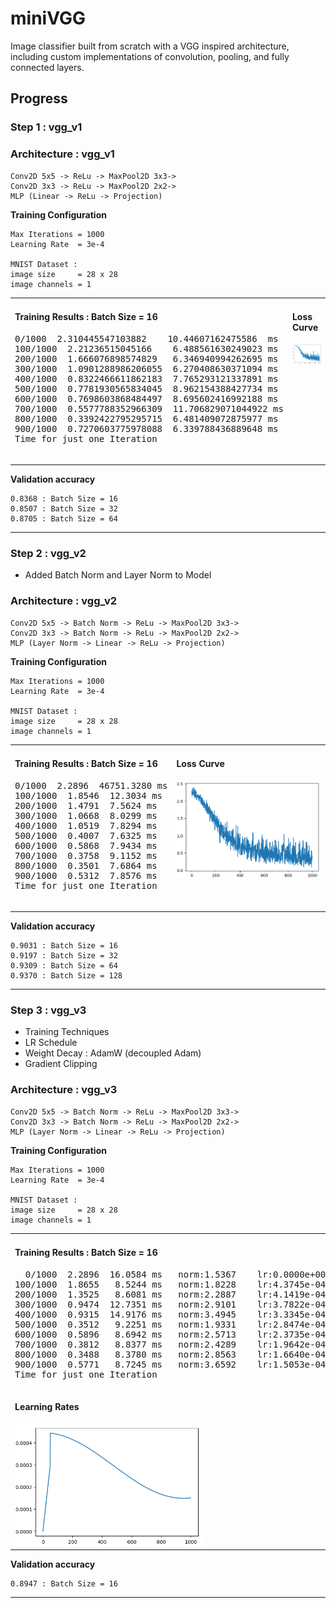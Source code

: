 # miniVGG
Image classifier built from scratch with a VGG inspired architecture, including custom implementations of convolution, pooling, and fully connected layers.



## Progress


### Step 1 : vgg_v1

### Architecture : vgg_v1

```
Conv2D 5x5 -> ReLu -> MaxPool2D 3x3->
Conv2D 3x3 -> ReLu -> MaxPool2D 2x2->
MLP (Linear -> ReLu -> Projection)
```


**Training Configuration**
```
Max Iterations = 1000
Learning Rate  = 3e-4  

MNIST Dataset :
image size     = 28 x 28 
image channels = 1
```


<table>
  <tr>
    <td valign="top" width="50%">
      <h4>Training Results : Batch Size = 16</h4>
      <pre>
0/1000  2.310445547103882    10.44607162475586  ms
100/1000  2.21236515045166    6.488561630249023 ms
200/1000  1.666076898574829   6.346940994262695 ms
300/1000  1.0901288986206055  6.270408630371094 ms
400/1000  0.8322466611862183  7.765293121337891 ms
500/1000  0.7781930565834045  8.962154388427734 ms
600/1000  0.7698603868484497  8.695602416992188 ms
700/1000  0.5577788352966309  11.706829071044922 ms
800/1000  0.3392422795295715  6.481409072875977 ms
900/1000  0.7270603775978088  6.339788436889648 ms
Time for just one Iteration
      </pre>
    </td>
    <td valign="top" width="50%">
      <h4>Loss Curve</h4>
      <img src="images/s1.png" alt="Loss curve - Step 1" width="420"/>
    </td>
  </tr>
</table>

**Validation accuracy**
```
0.8368 : Batch Size = 16
0.8507 : Batch Size = 32
0.8705 : Batch Size = 64 
```

---


### Step 2 : vgg_v2
- Added Batch Norm and Layer Norm to Model

### Architecture : vgg_v2

```
Conv2D 5x5 -> Batch Norm -> ReLu -> MaxPool2D 3x3->
Conv2D 3x3 -> Batch Norm -> ReLu -> MaxPool2D 2x2->
MLP (Layer Norm -> Linear -> ReLu -> Projection)
```


**Training Configuration**
```
Max Iterations = 1000
Learning Rate  = 3e-4  

MNIST Dataset :
image size     = 28 x 28 
image channels = 1
```


<table>
  <tr>
    <td valign="top" width="50%">
      <h4>Training Results : Batch Size = 16</h4>
      <pre>
0/1000  2.2896  46751.3280 ms
100/1000  1.8546  12.3034 ms
200/1000  1.4791  7.5624 ms
300/1000  1.0668  8.0299 ms
400/1000  1.0519  7.8294 ms
500/1000  0.4007  7.6325 ms
600/1000  0.5868  7.9434 ms
700/1000  0.3758  9.1152 ms
800/1000  0.3501  7.6864 ms
900/1000  0.5312  7.8576 ms
Time for just one Iteration
      </pre>
    </td>
    <td valign="top" width="50%">
      <h4>Loss Curve</h4>
      <img src="images/s2.png" alt="Loss curve - Step 2" width="420"/>
    </td>
  </tr>
</table>

**Validation accuracy**
```
0.9031 : Batch Size = 16
0.9197 : Batch Size = 32
0.9309 : Batch Size = 64 
0.9370 : Batch Size = 128
```

---




### Step 3 : vgg_v3
- Training Techniques
- LR Schedule 
- Weight Decay : AdamW (decoupled Adam)
- Gradient Clipping

### Architecture : vgg_v3

```
Conv2D 5x5 -> Batch Norm -> ReLu -> MaxPool2D 3x3->
Conv2D 3x3 -> Batch Norm -> ReLu -> MaxPool2D 2x2->
MLP (Layer Norm -> Linear -> ReLu -> Projection)
```


**Training Configuration**
```
Max Iterations = 1000
Learning Rate  = 3e-4  

MNIST Dataset :
image size     = 28 x 28 
image channels = 1
```


<table>
  <tr>
    <td valign="top" width="50%">
      <h4>Training Results : Batch Size = 16</h4>
      <pre>
  0/1000  2.2896  16.0584 ms   norm:1.5367    lr:0.0000e+00
100/1000  1.8655   8.5244 ms   norm:1.8228    lr:4.3745e-04
200/1000  1.3525   8.6081 ms   norm:2.2887    lr:4.1419e-04
300/1000  0.9474  12.7351 ms   norm:2.9101    lr:3.7822e-04
400/1000  0.9315  14.9176 ms   norm:3.4945    lr:3.3345e-04
500/1000  0.3512   9.2251 ms   norm:1.9331    lr:2.8474e-04
600/1000  0.5896   8.6942 ms   norm:2.5713    lr:2.3735e-04
700/1000  0.3812   8.8377 ms   norm:2.4289    lr:1.9642e-04
800/1000  0.3488   8.3780 ms   norm:2.8563    lr:1.6640e-04
900/1000  0.5771   8.7245 ms   norm:3.6592    lr:1.5053e-04
Time for just one Iteration
      </pre>
      <h4>Learning Rates</h4>
      <img src="images/s3__.png" alt="Lrs - Step 3" width="300"/>
    </td>
    <td valign="top" width="50%">
      <h4>Loss Curve</h4>
      <img src="images/s3.png" alt="Loss curve - Step 3" width="400"/>
      <h4>Norms</h4>
      <img src="images/s3_.png" alt="Norms - Step 3" width="400"/>
    </td>
  </tr>
</table>

**Validation accuracy**
```
0.8947 : Batch Size = 16
```

---